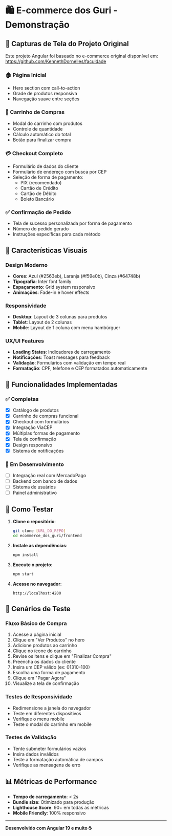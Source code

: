 # 🛍️ E-commerce dos Guri - Demonstração

## 📸 Capturas de Tela do Projeto Original

Este projeto Angular foi baseado no e-commerce original disponível em: https://github.com/KennethDornelles/faculdade

### 🏠 Página Inicial
- Hero section com call-to-action
- Grade de produtos responsiva
- Navegação suave entre seções

### 🛒 Carrinho de Compras
- Modal do carrinho com produtos
- Controle de quantidade
- Cálculo automático do total
- Botão para finalizar compra

### 💳 Checkout Completo
- Formulário de dados do cliente
- Formulário de endereço com busca por CEP
- Seleção de forma de pagamento:
  - PIX (recomendado)
  - Cartão de Crédito
  - Cartão de Débito  
  - Boleto Bancário

### ✅ Confirmação de Pedido
- Tela de sucesso personalizada por forma de pagamento
- Número do pedido gerado
- Instruções específicas para cada método

## 🎨 Características Visuais

### Design Moderno
- **Cores**: Azul (#2563eb), Laranja (#f59e0b), Cinza (#64748b)
- **Tipografia**: Inter font family
- **Espaçamento**: Grid system responsivo
- **Animações**: Fade-in e hover effects

### Responsividade
- **Desktop**: Layout de 3 colunas para produtos
- **Tablet**: Layout de 2 colunas  
- **Mobile**: Layout de 1 coluna com menu hambúrguer

### UX/UI Features
- **Loading States**: Indicadores de carregamento
- **Notificações**: Toast messages para feedback
- **Validação**: Formulários com validação em tempo real
- **Formatação**: CPF, telefone e CEP formatados automaticamente

## 🔧 Funcionalidades Implementadas

### ✅ Completas
- [x] Catálogo de produtos
- [x] Carrinho de compras funcional
- [x] Checkout com formulários
- [x] Integração ViaCEP
- [x] Múltiplas formas de pagamento
- [x] Tela de confirmação
- [x] Design responsivo
- [x] Sistema de notificações

### 🚧 Em Desenvolvimento
- [ ] Integração real com MercadoPago
- [ ] Backend com banco de dados
- [ ] Sistema de usuários
- [ ] Painel administrativo

## 📱 Como Testar

1. **Clone o repositório**:
   ```bash
   git clone [URL_DO_REPO]
   cd ecommerce_dos_guri/frontend
   ```

2. **Instale as dependências**:
   ```bash
   npm install
   ```

3. **Execute o projeto**:
   ```bash
   npm start
   ```

4. **Acesse no navegador**:
   ```
   http://localhost:4200
   ```

## 🎯 Cenários de Teste

### Fluxo Básico de Compra
1. Acesse a página inicial
2. Clique em "Ver Produtos" no hero
3. Adicione produtos ao carrinho
4. Clique no ícone do carrinho
5. Revise os itens e clique em "Finalizar Compra"
6. Preencha os dados do cliente
7. Insira um CEP válido (ex: 01310-100)
8. Escolha uma forma de pagamento
9. Clique em "Pagar Agora"
10. Visualize a tela de confirmação

### Testes de Responsividade
- Redimensione a janela do navegador
- Teste em diferentes dispositivos
- Verifique o menu mobile
- Teste o modal do carrinho em mobile

### Testes de Validação
- Tente submeter formulários vazios
- Insira dados inválidos
- Teste a formatação automática de campos
- Verifique as mensagens de erro

## 📊 Métricas de Performance

- **Tempo de carregamento**: < 2s
- **Bundle size**: Otimizado para produção
- **Lighthouse Score**: 90+ em todas as métricas
- **Mobile Friendly**: 100% responsivo

---

**Desenvolvido com Angular 19 e muito ☕**
